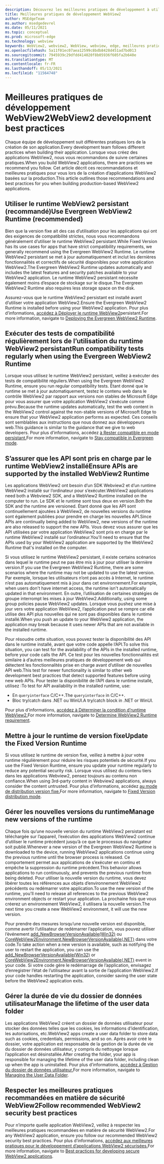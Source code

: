 ```yaml
---
description: Découvrez les meilleures pratiques de développement à utiliser lors du développement de votre application WebView2.
title: Meilleures pratiques de développement WebView2
author: MSEdgeTeam
ms.author: msedgedevrel
ms.date: 05/11/2021
ms.topic: conceptual
ms.prod: microsoft-edge
ms.technology: webview
keywords: WebView2, webview2, WebView, webview, edge, meilleures pratiques
ms.openlocfilehash: 5a11f01ec07aea12599c8bdb8428d451ad7bd013
ms.sourcegitcommit: 7945939c29dfdd414020f8b05936f605fa2b640e
ms.translationtype: MT
ms.contentlocale: fr-FR
ms.lasthandoff: 05/13/2021
ms.locfileid: "11564748"
---
```

# <a name="webview2-development-best-practices"></a><span data-ttu-id="9a41e-104">Meilleures pratiques de développement WebView2</span><span class="sxs-lookup"><span data-stu-id="9a41e-104">WebView2 development best practices</span></span>  

<span data-ttu-id="9a41e-105">Chaque équipe de développement suit différentes pratiques lors de la création de son application.</span><span class="sxs-lookup"><span data-stu-id="9a41e-105">Every development team follows different practices when building their application.</span></span> <span data-ttu-id="9a41e-106">Lorsque vous créez des applications WebView2, nous vous recommandons de suivre certaines pratiques.</span><span class="sxs-lookup"><span data-stu-id="9a41e-106">When you build WebView2 applications, there are practices we recommend you follow.</span></span> <span data-ttu-id="9a41e-107">Cet article décrit ces recommandations et meilleures pratiques pour vous lors de la création d’applications WebView2 basées sur la production.</span><span class="sxs-lookup"><span data-stu-id="9a41e-107">This article outlines those recommendations and best practices for you when building production-based WebView2 applications.</span></span>

## <a name="use-evergreen-webview2-runtime-recommended"></a><span data-ttu-id="9a41e-108">Utiliser le runtime WebView2 persistant (recommandé)</span><span class="sxs-lookup"><span data-stu-id="9a41e-108">Use Evergreen WebView2 Runtime (recommended)</span></span>  

<span data-ttu-id="9a41e-109">Bien que la version fixe ait des cas d’utilisation pour les applications qui ont des exigences de compatibilité strictes, nous vous recommandons généralement d’utiliser le runtime WebView2 persistant.</span><span class="sxs-lookup"><span data-stu-id="9a41e-109">While Fixed Version has its use cases for apps that have strict compatibility requirements, we generally recommend using the Evergreen WebView2 Runtime.</span></span>  <span data-ttu-id="9a41e-110">Le runtime WebView2 persistant se met à jour automatiquement et inclut les dernières fonctionnalités et correctifs de sécurité disponibles pour votre application WebView2.</span><span class="sxs-lookup"><span data-stu-id="9a41e-110">The Evergreen WebView2 Runtime updates automatically and includes the latest features and security patches available to your WebView2 application.</span></span> <span data-ttu-id="9a41e-111">Le runtime WebView2 persistant nécessite également moins d’espace de stockage sur le disque.</span><span class="sxs-lookup"><span data-stu-id="9a41e-111">The Evergreen WebView2 Runtime also requires less storage space on the disk.</span></span>

<span data-ttu-id="9a41e-112">Assurez-vous que le runtime WebView2 persistant est installé avant d’utiliser votre application WebView2.</span><span class="sxs-lookup"><span data-stu-id="9a41e-112">Ensure the Evergreen WebView2 Runtime is installed before using your WebView2 application.</span></span>  <span data-ttu-id="9a41e-113">Pour plus d’informations, [accédez à Déployer le runtime WebView2][Webview2ConceptsDistributionDeployingEvergreenWebview2Runtime]persistant.</span><span class="sxs-lookup"><span data-stu-id="9a41e-113">For more information, navigate to [Deploying the Evergreen WebView2 Runtime][Webview2ConceptsDistributionDeployingEvergreenWebview2Runtime].</span></span>  

## <a name="run-compatibility-tests-regularly-when-using-the-evergreen-webview2-runtime"></a><span data-ttu-id="9a41e-114">Exécuter des tests de compatibilité régulièrement lors de l’utilisation du runtime WebView2 persistant</span><span class="sxs-lookup"><span data-stu-id="9a41e-114">Run compatibility tests regularly when using the Evergreen WebView2 Runtime</span></span>

<span data-ttu-id="9a41e-115">Lorsque vous utilisez le runtime WebView2 persistant, veillez à exécuter des tests de compatibilité réguliers.</span><span class="sxs-lookup"><span data-stu-id="9a41e-115">When using the Evergreen WebView2 Runtime, ensure you run regular compatibility tests.</span></span> <span data-ttu-id="9a41e-116">Étant donné que le runtime se met à jour automatiquement, testez le contenu web dans le contrôle WebView2 par rapport aux versions non stables de Microsoft Edge pour vous assurer que votre application WebView2 s’exécute comme prévu.</span><span class="sxs-lookup"><span data-stu-id="9a41e-116">Because the runtime updates automatically, test the web content in the WebView2 control against the non-stable versions of Microsoft Edge to ensure that your WebView2 application performs as expected.</span></span> <span data-ttu-id="9a41e-117">Ces conseils sont semblables aux instructions que nous donnez aux développeurs web.</span><span class="sxs-lookup"><span data-stu-id="9a41e-117">This guidance is similar to the guidance that we give to web developers.</span></span> <span data-ttu-id="9a41e-118">Pour plus d’informations, accédez [à Rester compatible en mode persistant.][Webview2ConceptsDistributionStayCompatibleEvergreenMode]</span><span class="sxs-lookup"><span data-stu-id="9a41e-118">For more information, navigate to [Stay compatible in Evergreen mode][Webview2ConceptsDistributionStayCompatibleEvergreenMode].</span></span>

## <a name="ensure-apis-are-supported-by-the-installed-webview2-runtime"></a><span data-ttu-id="9a41e-119">S’assurer que les API sont pris en charge par le runtime WebView2 installé</span><span class="sxs-lookup"><span data-stu-id="9a41e-119">Ensure APIs are supported by the installed WebView2 Runtime</span></span>

<span data-ttu-id="9a41e-120">Les applications WebView2 ont besoin d’un SDK Webview2 et d’un runtime WebView2 installé sur l’ordinateur pour s’exécuter.</span><span class="sxs-lookup"><span data-stu-id="9a41e-120">WebView2 applications need both a Webview2 SDK, and a WebView2 Runtime installed on the computer to run.</span></span> <span data-ttu-id="9a41e-121">Le SDK et le runtime sont tous deux en version.</span><span class="sxs-lookup"><span data-stu-id="9a41e-121">Both the SDK and the runtime are versioned.</span></span> <span data-ttu-id="9a41e-122">Étant donné que les API sont continuellement ajoutées à WebView2, de nouvelles versions du runtime sont également publiées pour prendre en charge les nouvelles API.</span><span class="sxs-lookup"><span data-stu-id="9a41e-122">Since APIs are continually being added to WebView2, new versions of the runtime are also released to support the new APIs.</span></span> <span data-ttu-id="9a41e-123">Vous devez vous assurer que les API utilisées par votre application WebView2 sont pris en charge par le runtime WebView2 installé sur l’ordinateur.</span><span class="sxs-lookup"><span data-stu-id="9a41e-123">You'll need to ensure that the APIs used by your WebView2 application are supported by the WebView2 Runtime that's installed on the computer.</span></span> 

<span data-ttu-id="9a41e-124">Si vous utilisez le runtime WebView2 persistant, il existe certains scénarios dans lequel le runtime peut ne pas être mis à jour pour utiliser la dernière version.</span><span class="sxs-lookup"><span data-stu-id="9a41e-124">If you use the Evergreen WebView2 Runtime, there are some scenarios where the runtime may not be updated to use the latest version.</span></span> <span data-ttu-id="9a41e-125">Par exemple, lorsque les utilisateurs n’ont pas accès à Internet, le runtime n’est pas automatiquement mis à jour dans cet environnement.</span><span class="sxs-lookup"><span data-stu-id="9a41e-125">For example, when users don't have internet access, the runtime isn't  automatically updated in that environment.</span></span> <span data-ttu-id="9a41e-126">En outre, l’utilisation de certaines stratégies de groupe interrompt les mises à jour WebView2.</span><span class="sxs-lookup"><span data-stu-id="9a41e-126">Additionally, using some group policies pause WebView2 updates.</span></span> <span data-ttu-id="9a41e-127">Lorsque vous pushez une mise à jour vers votre application WebView2, l’application peut se rompre car elle utilise des API plus nouvelles qui ne sont pas disponibles dans le runtime installé.</span><span class="sxs-lookup"><span data-stu-id="9a41e-127">When you push an update to your WebView2 application, the application may break because it uses newer APIs that are not available in the installed runtime.</span></span>   
 
<span data-ttu-id="9a41e-128">Pour résoudre cette situation, vous pouvez tester la disponibilité des API dans le runtime installé, avant que votre code appelle l’API.</span><span class="sxs-lookup"><span data-stu-id="9a41e-128">To solve this situation, you can test for the availability of the APIs in the installed runtime, before your code calls the API.</span></span> <span data-ttu-id="9a41e-129">Ce test pour les nouvelles fonctionnalités est similaire à d’autres meilleures pratiques de développement web qui détectent les fonctionnalités prise en charge avant d’utiliser de nouvelles API web.</span><span class="sxs-lookup"><span data-stu-id="9a41e-129">This test for newer functionality is similar to other web development best practices that detect supported features before using new web APIs.</span></span> <span data-ttu-id="9a41e-130">Pour tester la disponibilité de l’API dans le runtime installé, utilisez :</span><span class="sxs-lookup"><span data-stu-id="9a41e-130">To test for API availability in the installed runtime, use:</span></span>  

*   <span data-ttu-id="9a41e-131">En `queryinterface` C/C++.</span><span class="sxs-lookup"><span data-stu-id="9a41e-131">The `queryinterface` in C/C++.</span></span> 
*   <span data-ttu-id="9a41e-132">Bloc try/catch dans .NET ou WinUI.</span><span class="sxs-lookup"><span data-stu-id="9a41e-132">A try/catch block in .NET or WinUI.</span></span> 
    
<span data-ttu-id="9a41e-133">Pour plus d’informations, [accédez à Déterminer la condition d’runtime WebView2.][Webview2ConceptsVersioningDetermineWebview2RuntimeRequirement]</span><span class="sxs-lookup"><span data-stu-id="9a41e-133">For more information, navigate to [Determine WebView2 Runtime requirement][Webview2ConceptsVersioningDetermineWebview2RuntimeRequirement].</span></span>  

## <a name="update-the-fixed-version-runtime"></a><span data-ttu-id="9a41e-134">Mettre à jour le runtime de version fixe</span><span class="sxs-lookup"><span data-stu-id="9a41e-134">Update the Fixed Version Runtime</span></span>  

<span data-ttu-id="9a41e-135">Si vous utilisez le runtime de version fixe, veillez à mettre à jour votre runtime régulièrement pour réduire les risques potentiels de sécurité.</span><span class="sxs-lookup"><span data-stu-id="9a41e-135">If you use the Fixed Version Runtime, ensure you update your runtime regularly to reduce any potential security risk.</span></span> <span data-ttu-id="9a41e-136">Lorsque vous utilisez du contenu tiers dans les applications Webview2, pensez toujours au contenu non confiance.</span><span class="sxs-lookup"><span data-stu-id="9a41e-136">When using 3rd-party content in Webview2 applications, always consider the content untrusted.</span></span>  <span data-ttu-id="9a41e-137">Pour plus d’informations, accédez [au mode de distribution version fixe.][Webview2ConceptsDistributionFixedVersionDistributionMode]</span><span class="sxs-lookup"><span data-stu-id="9a41e-137">For more information, navigate to [Fixed Version distribution mode][Webview2ConceptsDistributionFixedVersionDistributionMode].</span></span>  

## <a name="manage-new-versions-of-the-runtime"></a><span data-ttu-id="9a41e-138">Gérer les nouvelles versions du runtime</span><span class="sxs-lookup"><span data-stu-id="9a41e-138">Manage new versions of the runtime</span></span>  

<span data-ttu-id="9a41e-139">Chaque fois qu’une nouvelle version du runtime WebView2 persistant est téléchargée sur l’appareil, l’exécution des applications WebView2 continue d’utiliser le runtime précédent jusqu’à ce que le processus du navigateur soit publié.</span><span class="sxs-lookup"><span data-stu-id="9a41e-139">Whenever a new version of the Evergreen WebView2 Runtime is downloaded to the device, running WebView2 applications continue using the previous runtime until the browser process is released.</span></span> <span data-ttu-id="9a41e-140">Ce comportement permet aux applications de s’exécuter en continu et empêche la suppression du runtime précédent.</span><span class="sxs-lookup"><span data-stu-id="9a41e-140">This behavior allows applications to run continuously, and prevents the previous runtime from being deleted.</span></span> <span data-ttu-id="9a41e-141">Pour utiliser la nouvelle version du runtime, vous devez libérer toutes les références aux objets d’environnement WebView2 précédents ou redémarrer votre application.</span><span class="sxs-lookup"><span data-stu-id="9a41e-141">To use the new version of the runtime, you'll need to release all references to the previous WebView2 environment objects or restart your application.</span></span> <span data-ttu-id="9a41e-142">La prochaine fois que vous créerez un environnement WebView2, il utilisera la nouvelle version.</span><span class="sxs-lookup"><span data-stu-id="9a41e-142">The next time you create a new WebView2 environment, it will use the new version.</span></span>

<span data-ttu-id="9a41e-143">Pour prendre des mesures lorsqu’une nouvelle version est disponible, comme avertir l’utilisateur de redémarrer l’application, vous pouvez utiliser l’événement [add_NewBrowserVersionAvailable(Win32)][Webview2ReferenceaddNewBrowserVersionAvailable] ou [CoreWebView2Environment.NewBrowserVersionAvailable(.NET)][Webview2ReferenceNewBrowserVersionAvailable] dans votre code.</span><span class="sxs-lookup"><span data-stu-id="9a41e-143">To take action when a new version is available, such as notifying the user to restart the application, you can use the [add_NewBrowserVersionAvailable(Win32)][Webview2ReferenceaddNewBrowserVersionAvailable] or [CoreWebView2Environment.NewBrowserVersionAvailable(.NET)][Webview2ReferenceNewBrowserVersionAvailable] event in your code.</span></span> <span data-ttu-id="9a41e-144">Si votre code gère le redémarrage de l’application, envisagez d’enregistrer l’état de l’utilisateur avant la sortie de l’application WebView2.</span><span class="sxs-lookup"><span data-stu-id="9a41e-144">If your code handles restarting the application, consider saving the user state before the WebView2 application exits.</span></span>  

## <a name="manage-the-lifetime-of-the-user-data-folder"></a><span data-ttu-id="9a41e-145">Gérer la durée de vie du dossier de données utilisateur</span><span class="sxs-lookup"><span data-stu-id="9a41e-145">Manage the lifetime of the user data folder</span></span> 
<span data-ttu-id="9a41e-146">Les applications WebView2 créent un dossier de données utilisateur pour stocker des données telles que les cookies, les informations d’identification, les autorisations, etc.</span><span class="sxs-lookup"><span data-stu-id="9a41e-146">WebView2 apps create a user data folder to store data such as cookies, credentials, permissions, and so on.</span></span> <span data-ttu-id="9a41e-147">Après avoir créé le dossier, votre application est responsable de la gestion de la durée de vie du dossier de données utilisateur, y compris du nettoyage lorsque l’application est désinstallée.</span><span class="sxs-lookup"><span data-stu-id="9a41e-147">After creating the folder, your app is responsible for managing the lifetime of the user data folder, including clean up when the app is uninstalled.</span></span>  <span data-ttu-id="9a41e-148">Pour plus d’informations, [accédez à Gestion du dossier de données utilisateur.][Webview2ConceptsUserDataFolder]</span><span class="sxs-lookup"><span data-stu-id="9a41e-148">For more information, navigate to [Managing the User Data Folder][Webview2ConceptsUserDataFolder].</span></span>  

## <a name="follow-recommended-webview2-security-best-practices"></a><span data-ttu-id="9a41e-149">Respecter les meilleures pratiques recommandées en matière de sécurité WebView2</span><span class="sxs-lookup"><span data-stu-id="9a41e-149">Follow recommended WebView2 security best practices</span></span> 
<span data-ttu-id="9a41e-150">Pour n’importe quelle application WebView2, veillez à respecter les meilleures pratiques recommandées en matière de sécurité WebView2.</span><span class="sxs-lookup"><span data-stu-id="9a41e-150">For any WebView2 application, ensure you follow our recommended WebView2 security best practices.</span></span>  <span data-ttu-id="9a41e-151">Pour plus d’informations, [accédez aux meilleures pratiques pour le développement d’applications WebView2 sécurisées.][Webview2ConceptsSecurity]</span><span class="sxs-lookup"><span data-stu-id="9a41e-151">For more information, navigate to [Best practices for developing secure WebView2 applications][Webview2ConceptsSecurity].</span></span>  

<!-- links -->  

[Webview2ConceptsDistributionDeployingEvergreenWebview2Runtime]: ../concepts/distribution.md#deploying-the-evergreen-webview2-runtime "Déploiement du runtime WebView2 persistant : distribution d’applications à l’aide de WebView2 | Documents Microsoft"  
[Webview2ConceptsDistributionFixedVersionDistributionMode]: ../concepts/distribution.md#fixed-version-distribution-mode "Mode de distribution de version fixe : distribution des applications à l’aide de WebView2 | Documents Microsoft"  
[Webview2ConceptsDistributionStayCompatibleEvergreenMode]: ../concepts/distribution.md#stay-compatible-in-evergreen-mode "Restez compatible en mode persistant : distribution des applications à l’aide de WebView2 | Documents Microsoft"  
[Webview2ConceptsSecurity]: ../concepts/security.md "Meilleures pratiques pour le développement d’applications WebView2 sécurisées | Documents Microsoft"  
[Webview2ConceptsUserDataFolder]: ../concepts/user-data-folder.md "Gérer le dossier de données utilisateur | Documents Microsoft"  
[Webview2ConceptsVersioningDetermineWebview2RuntimeRequirement]: ../concepts/versioning.md#determine-webview2-runtime-requirement "Déterminer l’exigence d’runtime WebView2 : comprendre les versions du SDK WebView2 | Documents Microsoft"  
[Webview2GetStartedWin32]: ../get-started/win32.md "Commencer à prendre en | WebView2 Documents Microsoft"  
[Webview2GetStartedWinforms]: ../get-started/winforms.md "Commencer à travailler avec WebView2 dans Windows Forms | Documents Microsoft"  
[Webview2GetStartedWinui]: ../get-started/winui.md "Mise en place de WebView2 dans WinUI 3 (prévisualisation) | Documents Microsoft"  
[Webview2GetStartedWpf]: ../get-started/wpf.md "Mise en place de WebView2 dans WPF | Documents Microsoft"  

[Webview2ReferenceaddNewBrowserVersionAvailable]: /microsoft-edge/webview2/reference/win32/icorewebview2environment#add_newbrowserversionavailable "add_NewBrowserVersionAvailable | Documents Microsoft"  

[Webview2ReferenceNewBrowserVersionAvailable]: /dotnet/api/microsoft.web.webview2.core.corewebview2environment.newbrowserversionavailable "Événement CoreWebView2Environment.NewBrowserVersionAvailable | Documents Microsoft"  
